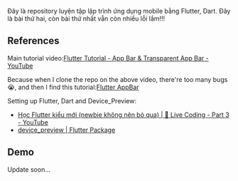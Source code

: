 Đây là repository luyện tập lập trình ứng dụng mobile bằng Flutter, Dart. Đây là bài thứ hai, còn bài thứ nhất vẫn còn nhiều lỗi lắm!!!

## References
Main tutorial video:[Flutter Tutorial - App Bar & Transparent App Bar - YouTube](https://www.youtube.com/watch?v=dHBF4IJZvHk)  

Because when I clone the repo on the above video, there're too many bugs😭, and then I find this tutorial:[Flutter AppBar](https://o7planning.org/12851/flutter-appbar) 

Setting up Flutter, Dart and Device_Preview: 
- [Học Flutter kiểu mới (newbie không nên bỏ qua) | 🔴 Live Coding - Part 3 - YouTube](https://www.youtube.com/watch?v=CSR1mY9DnLg&list=PLIVB6hSF-6ggNb5fNayjj9tgAConSxw9X&index=4) 
- [device_preview | Flutter Package](https://pub.dev/packages/device_preview)

## Demo
Update soon...